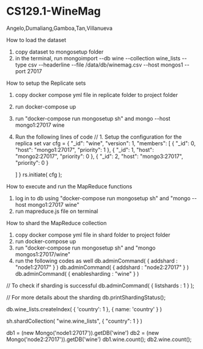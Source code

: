 # CS129.1-WineMag
Angelo,Dumaliang,Gamboa,Tan,Villanueva

How to load the dataset
1. copy dataset to mongosetup folder
2. in the terminal, run mongoimport --db wine --collection wine_lists --type csv --headerline --file /data/db/winemag.csv --host mongos1 --port 27017

How to setup the Replicate sets
1. copy docker compose yml file in replicate folder to project folder
2. run docker-compose up
3. run "docker-compose run mongosetup sh" and mongo --host mongo1:27017 wine
4. Run the following lines of code
    // 1. Setup the configuration for the replica set
  var cfg = {
	"_id": "wine",
	"version": 1,
	"members": [
		{
			"_id": 0,
			"host": "mongo1:27017",
			"priority": 1
		},
		{
			"_id": 1,
			"host": "mongo2:27017",
			"priority": 0
		},
		{
			"_id": 2,
			"host": "mongo3:27017",
			"priority": 0
		}
		
	]
}
rs.initiate( cfg );

How to execute and run the MapReduce functions
1. log in to db using "docker-compose run mongosetup sh" and "mongo --host mongo1:27017 wine"
2. run mapreduce.js file on terminal

How to shard the MapReduce collection
1. copy docker compose yml file in shard folder to project folder
2. run docker-compose up
3. run "docker-compose run mongosetup sh" and "mongo mongos1:27017/wine"
4. run the following codes as well
  db.adminCommand( { addshard : "node1:27017" } )
  db.adminCommand( { addshard : "node2:27017" } )
  db.adminCommand( { enablesharding : "wine" } )

  // To check if sharding is successful
  db.adminCommand( { listshards : 1 } );

  // For more details about the sharding
  db.printShardingStatus();


  db.wine_lists.createIndex(
  	{ 'country': 1 },
  	{ name: 'country' }
  )

  sh.shardCollection(
  	"wine.wine_lists",
  	{ "country": 1 }
  )

  db1 = (new Mongo('node1:27017')).getDB('wine')
  db2 = (new Mongo('node2:27017')).getDB('wine')
  db1.wine.count();
  db2.wine.count();

